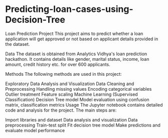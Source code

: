 # Predicting-loan-cases-using-Decision-Tree

Loan Prediction Project
This project aims to predict whether a loan application will get approved or not based on applicant details provided in the dataset.

Data
The dataset is obtained from Analytics Vidhya's loan prediction hackathon. It contains details like gender, marital status, income, loan amount, credit history etc. for over 600 applicants.

Methods
The following methods are used in this project:

Exploratory Data Analysis and Visualization
Data Cleaning and Preprocessing
Handling missing values
Encoding categorical variables
Outlier treatment
Feature scaling
Machine Learning (Supervised Classification)
Decision Tree model
Model evaluation using confusion matrix, classification metrics
Usage
The Jupyter notebook contains detailed code and analysis for the project. The main steps are:

Import libraries and dataset
Data analysis and visualization
Data preprocessing
Train-test split
Fit decision tree model
Make predictions and evaluate model performance



